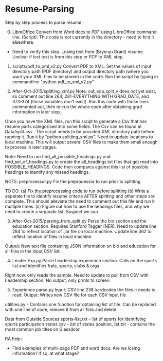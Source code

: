 # Resume-Parsing

Step by step process to parse resume:

 
0. LibreOffice 
Convert from Word docs to PDF using LibreOffice command line. (Script). This code is not currently in the directory - need to find it elsewhere. 

- Need to verify this step. Losing text from (Bryony+Grant) resume. Unclear if lost text is from this step or PDF to XML step.

1. scripts/pdf_to_xml_v2.py 
Convert PDF to XML.
Set the values of input directory path (PDF directory) and output directory path (where you want your XML files to be stored) in the code. Run the script by typing in commandline "python pdf_to_xml_v2.py"

2. After-Oct-2015/splitting_xml.py
Note: out_edu_split_v does not yet exist, so comment out line 264, 281-EVERYTHING WITH GRAD_DATE, and 373-374 (those variables don't exist). Run this code with those lines commented out, then re-run the whole code after obtaining grad information in later step. 

Once you have the XML files, run this script to generate a Csv that has resume parts categorised into some fields. The Csv can be found at Data/split.csv . The script needs to be provided XML directory path before running it. Run it by "python splitting_xml.py". Need to update locations to local machine. This will output several CSV files to make them small enough to process in later stages.

Note: Need to run find_all_possible_headings.py and find_set_of_headings.py to create the all_headings.txt files that get read into POSSIBLE_HEADINGS. Code then compares against this list of possible headings to identify any missed headings.

NOTE:  preprocessor.py
Fix the preprocessor to run prior to splitting.

TO DO: 
(a) Fix the preprocessing code to run before splitting
(b) Write a separate file to identify resume criteria AFTER splitting and other steps are complete. This should alleviate the need to comment out this file and run it multiple times.
(c) Figure out how to use the headings files, and why we need to create a separate list. Suspect we can 

3. After-Oct-2015/parsing_from_split.py
Parse the bio section and the education section.
Requires Stanford Tagger (NER). Need to update line 284 to reflect location of .jar file on local machine.
Update line 362 to reflect location of files in local machine.

Output: New text file containing JSON information on bio and education for all files in the input CSV list.

4. Leader Exp.py
Parse Leadership experience section.
Calls on the sports list and identifies frats, sports, clubs & orgs

Right now, only reads the sample. Need to update to pull from CSV with Leadership section.
No output, only prints to screen.

5. Experience parse.py
Input: CSV 
line 238 hardcodes the files it needs to read.
Output: Writes new CSV file for each CSV input file



utilities.py - Contains one function for obtaining list of file. Can be replaced with one line of code; remove it from all files and delete

Data from Outside Sources
sports-list.txt - list of sports for identifying sports participation
states.csv - list of states
position_list.txt - contains the most common job titles on Glassdoor


RA help:
- Find examples of multi-page PDF and word docs. Are we losing information? If so, at what stage? 